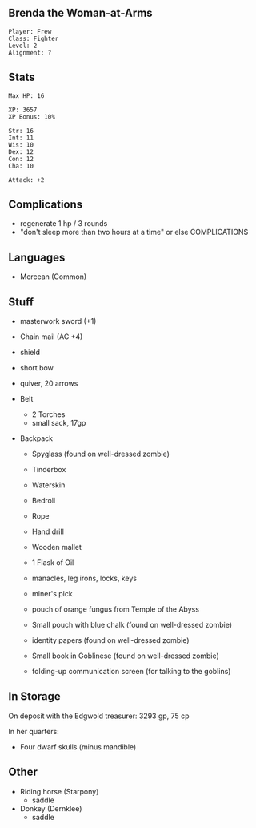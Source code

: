 
## Brenda the Woman-at-Arms

    Player: Frew
    Class: Fighter
    Level: 2
    Alignment: ?

## Stats

    Max HP: 16

    XP: 3657
    XP Bonus: 10%

    Str: 16
    Int: 11
    Wis: 10
    Dex: 12
    Con: 12
    Cha: 10

    Attack: +2

## Complications

* regenerate 1 hp / 3 rounds
* "don't sleep more than two hours at a time" or else COMPLICATIONS

## Languages

- Mercean (Common)

## Stuff

* masterwork sword (+1)
* Chain mail (AC +4)
* shield
* short bow
* quiver, 20 arrows

* Belt
  * 2 Torches
  * small sack, 17gp

* Backpack
  * Spyglass (found on well-dressed zombie)
  * Tinderbox
  * Waterskin
  * Bedroll
  * Rope
  * Hand drill
  * Wooden mallet
  * 1 Flask of Oil
  * manacles, leg irons, locks, keys
  * miner's pick

  * pouch of orange fungus from Temple of the Abyss
  * Small pouch with blue chalk (found on well-dressed zombie)
  * identity papers (found on well-dressed zombie)
  * Small book in Goblinese (found on well-dressed zombie)

  * folding-up communication screen (for talking to the goblins)

## In Storage

On deposit with the Edgwold treasurer: 3293 gp, 75 cp

In her quarters:

  * Four dwarf skulls (minus mandible)

## Other

* Riding horse (Starpony)
  * saddle
* Donkey (Dernklee)
  * saddle
